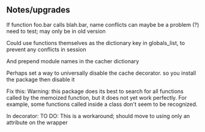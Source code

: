 ## Notes/upgrades ##

If function foo.bar calls blah.bar, name conflicts can maybe be a problem (?) need to test; may only be in old version

Could use functions themselves as the dictionary key in globals_list, to prevent any conflicts in session

And prepend module names in the cacher dictionary

Perhaps set a way to universally disable the cache decorator. so you install the package then disable it

Fix this: Warning: this package does its best to search for all functions called by the memoized function, but it does not yet work perfectly. For example, some functions called inside a class don't seem to be recognized.

In decorator: TO DO: This is a workaround; should move to using only
an attribute on the wrapper